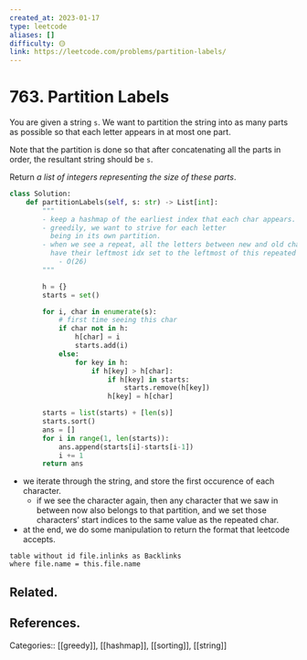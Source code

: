 ```yaml
---
created_at: 2023-01-17
type: leetcode
aliases: []
difficulty: 🟡
link: https://leetcode.com/problems/partition-labels/
---
```


# 763. Partition Labels

You are given a string `s`. We want to partition the string into as many parts as possible so that each letter appears in at most one part.

Note that the partition is done so that after concatenating all the parts in order, the resultant string should be `s`.

Return _a list of integers representing the size of these parts_.

```python
class Solution:
    def partitionLabels(self, s: str) -> List[int]:
        """
        - keep a hashmap of the earliest index that each char appears.
        - greedily, we want to strive for each letter
          being in its own partition.
        - when we see a repeat, all the letters between new and old char
          have their leftmost idx set to the leftmost of this repeated char.
            - O(26)
        """

        h = {}
        starts = set()

        for i, char in enumerate(s):
            # first time seeing this char
            if char not in h:
                h[char] = i
                starts.add(i)
            else:
                for key in h:
                    if h[key] > h[char]:
                        if h[key] in starts:    
                            starts.remove(h[key])
                        h[key] = h[char]

        starts = list(starts) + [len(s)]
        starts.sort()
        ans = []
        for i in range(1, len(starts)):
            ans.append(starts[i]-starts[i-1])
            i += 1
        return ans
```

- we iterate through the string, and store the first occurence of each character.
	- if we see the character again, then any character that we saw in between now also belongs to that partition, and we set those characters’ start indices to the same value as the repeated char.
- at the end, we do some manipulation to return the format that leetcode accepts.

```dataview
table without id file.inlinks as Backlinks
where file.name = this.file.name
```

## Related.

## References.

Categories:: [[greedy]], [[hashmap]], [[sorting]], [[string]]
